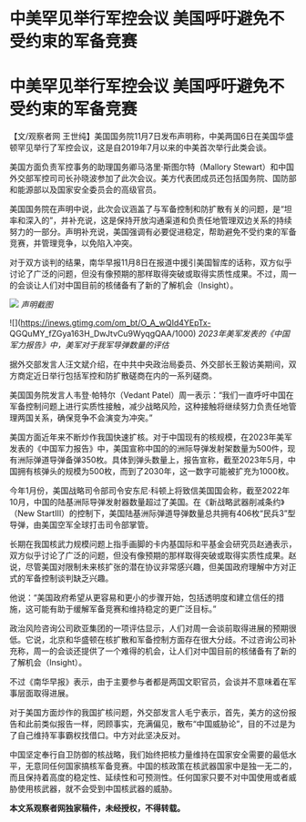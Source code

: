 # 中美罕见举行军控会议 美国呼吁避免不受约束的军备竞赛

# 中美罕见举行军控会议 美国呼吁避免不受约束的军备竞赛

【文/观察者网 王世纯】美国国务院11月7日发布声明称，中美两国6日在美国华盛顿罕见举行了军控会议，这是自2019年7月以来的中美首次举行此类会谈。

美国方面负责军控事务的助理国务卿马洛里·斯图尔特（Mallory
Stewart）和中国外交部军控司司长孙晓波参加了此次会议。美方代表团成员还包括国务院、国防部和能源部以及国家安全委员会的高级官员。

美国国务院在声明中说，此次会议涵盖了与军备控制和防扩散有关的问题，是“坦率和深入的”，并补充说，这是保持开放沟通渠道和负责任地管理双边关系的持续努力的一部分。声明补充说，美国强调有必要促进稳定，帮助避免不受约束的军备竞赛，并管理竞争，以免陷入冲突。

对于双方谈判的结果，南华早报11月8日在报道中援引美国智库的话称，双方似乎讨论了广泛的问题，但没有像预期的那样取得突破或取得实质性成果。不过，周一的会谈让人们对中国目前的核储备有了新的了解机会（Insight）。

![](https://inews.gtimg.com/om_bt/OTdUGot9ZOz66jmPHMasa6WYeZw36y3QtAImuZaBn6I-kAA/1000)
_声明截图_

![](https://inews.gtimg.com/om_bt/O_A_wQId4YEpTx-
QGQuMY_fZGya163H_DwJtvCu9WyqgQAA/1000) _2023年美军发表的《中国军力报告》中，美军对于我军导弹数量的评估_

据外交部发言人汪文斌介绍，在中共中央政治局委员、外交部长王毅访美期间，双方商定近日举行包括军控和防扩散磋商在内的一系列磋商。

美国国务院发言人韦登·帕特尔（Vedant
Patel）周一表示：“我们一直呼吁中国在军备控制问题上进行实质性接触，减少战略风险，这种接触将继续努力负责任地管理两国关系，确保竞争不会演变为冲突。”

美国方面近年来不断炒作我国快速扩核。对于中国现有的核规模，在2023年美军发表的《中国军力报告》中，美国宣称中国的的洲际导弹发射架数量为500件，现有洲际弹道导弹备弹350枚。具体到弹头数量上，报告宣称，截至2023年5月，中国拥有核弹头的规模为500枚，而到了2030年，这一数字可能被扩充为1000枚。

今年1月份，美国战略司令部司令安东尼·科顿上将致信美国国会称，截至2022年10月，中国的陆基洲际导弹发射器数量超过了美国。在《新战略武器削减条约》（New
StartIII）的控制下，美国陆基洲际弹道导弹数量总共拥有406枚“民兵3”型导弹，由美国空军全球打击司令部掌管。

长期在我国核武力规模问题上指手画脚的卡内基国际和平基金会研究员赵通表示，双方似乎讨论了广泛的问题，但没有像预期的那样取得突破或取得实质性成果。赵说，尽管美国对限制未来核扩张的潜在协议非常感兴趣，但美国政府理解中方对正式的军备控制谈判缺乏兴趣。

他说：“美国政府希望从更容易和更小的步骤开始，包括透明度和建立信任的措施，这可能有助于缓解军备竞赛和维持稳定的更广泛目标。”

政治风险咨询公司欧亚集团的一项评估显示，人们对周一会谈前取得进展的预期很低。它说，北京和华盛顿在核扩散和军备控制方面存在很大分歧。不过咨询公司补充称，周一的会谈还提供了一个难得的机会，让人们对中国目前的核储备有了新的了解机会（Insight）。

不过《南华早报》表示，由于主要参与者都是两国文职官员，会谈并不意味着在军事层面取得进展。

对于美国方面炒作的我国扩核问题，外交部发言人毛宁表示，首先，美方的这份报告和此前类似报告一样，罔顾事实，充满偏见，散布“中国威胁论”，目的不过是为了自己维持军事霸权找借口。中方对此坚决反对。

中国坚定奉行自卫防御的核战略，我们始终把核力量维持在国家安全需要的最低水平，无意同任何国家搞核军备竞赛。中国的核政策在核武器国家中是独一无二的，而且保持着高度的稳定性、延续性和可预测性。任何国家只要不对中国使用或者威胁使用核武器，就不会受到中国核武器的威胁。

**本文系观察者网独家稿件，未经授权，不得转载。**

